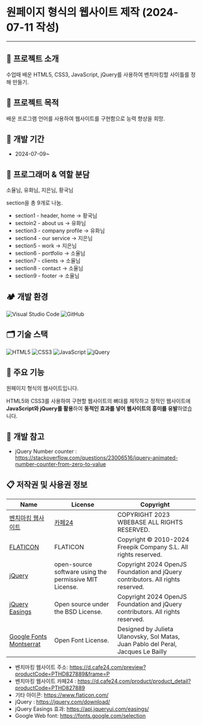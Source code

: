 # 원페이지 형식의 웹사이트 제작 (2024-07-11 작성)
---------------------------------------
## 💬 프로젝트 소개
수업때 배운 HTML5, CSS3, JavaScript, jQuery를 사용하여 벤치마킹할 사이틀를 정해 만들기.

## 💪 프로젝트 목적
배운 프로그램 언어를 사용하여 웹사이트를 구현함으로 능력 향상을 희망.

## 📅 개발 기간
* 2024-07-09~

## 👥 프로그래머 & 역할 분담
소율님, 유화님, 지은님, 황국님

section을 총 9개로 나눔.

* section1 - header, home → 황국님
* sectoin2 - about us → 유화님
* section3 - company profile → 유화님
* section4 - our service → 지은님
* section5 - work → 지은님
* section6 - portfolio → 소율님
* section7 - clients → 소율님
* section8 - contact → 소율님
* section9 - footer → 소율님

## 🏕 개발 환경
![Visual Studio Code](https://img.shields.io/badge/Visual%20Studio%20Code-0078d7.svg?style=for-the-badge&logo=visual-studio-code&logoColor=white)
![GitHub](https://img.shields.io/badge/github-%23121011.svg?style=for-the-badge&logo=github&logoColor=white)

## 🗂 기술 스택
![HTML5](https://img.shields.io/badge/html5-%23E34F26.svg?style=for-the-badge&logo=html5&logoColor=white)
![CSS3](https://img.shields.io/badge/css3-%231572B6.svg?style=for-the-badge&logo=css3&logoColor=white)
![JavaScript](https://img.shields.io/badge/javascript-%23323330.svg?style=for-the-badge&logo=javascript&logoColor=%23F7DF1E)
![jQuery](https://img.shields.io/badge/jquery-%230769AD.svg?style=for-the-badge&logo=jquery&logoColor=white)

## 📌 주요 기능
원페이지 형식의 웹사이트입니다.

HTML5와 CSS3를 사용하여 구현할 웹사이트의 뼈대를 제작하고 정적인 웹사이트에 **JavaScript와 jQuery를 활용**하여 **동적인 효과를 넣어 웹사이트의 흥미를 유발**하였습니다.

## 🔎 개발 참고
* jQuery Number counter : <https://stackoverflow.com/questions/23006516/jquery-animated-number-counter-from-zero-to-value>


## 📋 저작권 및 사용권 정보
|Name|License|Copyright|
|------|---|---|
|[벤치마킹 웹사이트](https://d.cafe24.com/preview?productCode=PTHD827889&frame=P "카페24")|[카페24](https://d.cafe24.com/product/product_detail?productCode=PTHD827889)|COPYRIGHT 2023 WBEBASE ALL RIGHTS RESERVED.|
|[FLATICON](https://www.flaticon.com "FLATICON")|FLATICON|Copyright © 2010-2024 Freepik Company S.L. All rights reserved.|
|[jQuery](https://jquery.com/ "jQueyr")|open-source software using the permissive MIT License.|Copyright 2024 OpenJS Foundation and jQuery contributors. All rights reserved.|
|[jQuery Easings](https://api.jqueryui.com/easings, "jQuery Easing 효과")|Open source under the BSD License.|Copyright 2024 OpenJS Foundation and jQuery contributors. All rights reserved.|
|[Google Fonts Montserrat](https://fonts.google.com/specimen/Montserrat?query=mont "Google Web Font Montserrat 사용")|Open Font License.|Designed by Julieta Ulanovsky, Sol Matas, Juan Pablo del Peral, Jacques Le Bailly|

* 벤치마킹 웹사이트 주소: <https://d.cafe24.com/preview?productCode=PTHD827889&frame=P>
* 벤치마킹 웹사이트 카페24 : <https://d.cafe24.com/product/product_detail?productCode=PTHD827889>
* 기타 아이콘: <https://www.flaticon.com/>
* jQuery : <https://jquery.com/download/>
* jQuery Easings 효과: <https://api.jqueryui.com/easings/>
* Google Web font: <https://fonts.google.com/selection>
